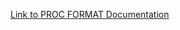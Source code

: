 [Link to PROC FORMAT Documentation](https://go.documentation.sas.com/doc/en/pgmsascdc/default/proc/p1xidhqypi0fnwn1if8opjpqpbmn.htm)

